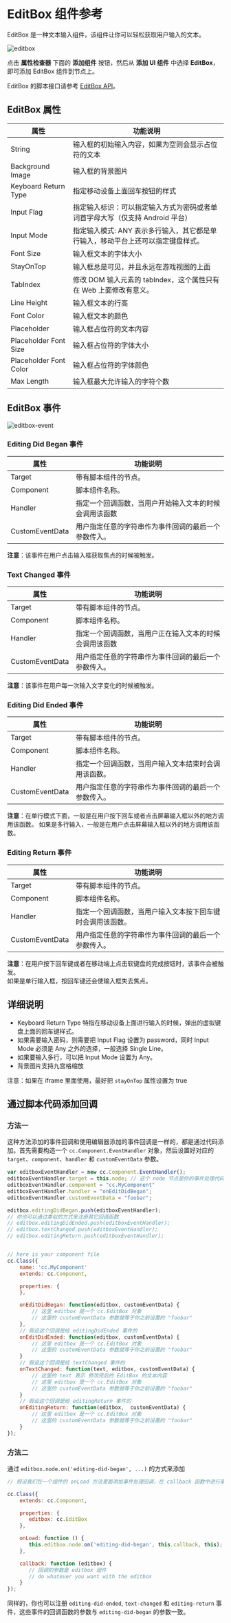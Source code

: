 # EditBox 组件参考

EditBox 是一种文本输入组件，该组件让你可以轻松获取用户输入的文本。

![editbox](./editbox/editbox.png)

点击 **属性检查器** 下面的 **添加组件** 按钮，然后从 **添加 UI 组件** 中选择 **EditBox**，即可添加 EditBox 组件到节点上。

EditBox 的脚本接口请参考 [EditBox API](../../../api/zh/classes/EditBox.html)。

## EditBox 属性

| 属性                   | 功能说明                                                              |
| --------------         | -----------                                                         |
| String                 | 输入框的初始输入内容，如果为空则会显示占位符的文本                           |
| Background Image       | 输入框的背景图片                                                       |
| Keyboard Return Type   | 指定移动设备上面回车按钮的样式                                           |
| Input Flag             | 指定输入标识：可以指定输入方式为密码或者单词首字母大写（仅支持 Android 平台）   |
| Input Mode             | 指定输入模式: ANY 表示多行输入，其它都是单行输入，移动平台上还可以指定键盘样式。 |
| Font Size              | 输入框文本的字体大小                                                    |
| StayOnTop              | 输入框总是可见，并且永远在游戏视图的上面                                    |
| TabIndex               | 修改 DOM 输入元素的 tabIndex，这个属性只有在 Web 上面修改有意义。            |
| Line Height            | 输入框文本的行高                                                        |
| Font Color             | 输入框文本的颜色                                                        |
| Placeholder            | 输入框占位符的文本内容                                                   |
| Placeholder Font Size  | 输入框占位符的字体大小                                                   |
| Placeholder Font Color | 输入框占位符的字体颜色                                                   |
| Max Length             | 输入框最大允许输入的字符个数                                              |

## EditBox 事件

![editbox-event](./editbox/editbox-event.png)

### Editing Did Began 事件

| 属性            | 功能说明                                        |
| --------------  | -----------                                   |
| Target          | 带有脚本组件的节点。                             |
| Component       | 脚本组件名称。                                  |
| Handler         | 指定一个回调函数，当用户开始输入文本的时候会调用该函数 |
| CustomEventData | 用户指定任意的字符串作为事件回调的最后一个参数传入。   |

 **注意**：该事件在用户点击输入框获取焦点的时候被触发。

### Text Changed 事件

| 属性            | 功能说明                                          |
| --------------  | -----------                                     |
| Target          | 带有脚本组件的节点。                               |
| Component       | 脚本组件名称。                                    |
| Handler         | 指定一个回调函数，当用户正在输入文本的时候会调用该函数   |
| CustomEventData | 用户指定任意的字符串作为事件回调的最后一个参数传入。     |

**注意**：该事件在用户每一次输入文字变化的时候被触发。

### Editing Did Ended 事件

| 属性            | 功能说明                                       |
| --------------  | -----------                                  |
| Target          | 带有脚本组件的节点。                            |
| Component       | 脚本组件名称。                                 |
| Handler         | 指定一个回调函数，当用户输入文本结束时会调用该函数。  |
| CustomEventData | 用户指定任意的字符串作为事件回调的最后一个参数传入。  |

**注意**：在单行模式下面，一般是在用户按下回车或者点击屏幕输入框以外的地方调用该函数。
如果是多行输入，一般是在用户点击屏幕输入框以外的地方调用该函数。

### Editing Return 事件

| 属性            | 功能说明                                            |
| --------------  | -----------                                       |
| Target          | 带有脚本组件的节点。                                 |
| Component       | 脚本组件名称。                                      |
| Handler         | 指定一个回调函数，当用户输入文本按下回车键时会调用该函数。  |
| CustomEventData | 用户指定任意的字符串作为事件回调的最后一个参数传入。       |

**注意**：在用户按下回车键或者在移动端上点击软键盘的完成按钮时，该事件会被触发。  
如果是单行输入框，按回车键还会使输入框失去焦点。

## 详细说明

- Keyboard Return Type 特指在移动设备上面进行输入的时候，弹出的虚拟键盘上面的回车键样式。
- 如果需要输入密码，则需要把 Input Flag 设置为 password，同时 Input Mode 必须是 Any 之外的选择，一般选择 Single Line。
- 如果要输入多行，可以把 Input Mode 设置为 Any。
- 背景图片支持九宫格缩放

注意：如果在 iframe 里面使用，最好把 `stayOnTop` 属性设置为 true

## 通过脚本代码添加回调

### 方法一

这种方法添加的事件回调和使用编辑器添加的事件回调是一样的，都是通过代码添加。首先需要构造一个 `cc.Component.EventHandler` 对象，然后设置好对应的 `target`、`component`、`handler` 和 `customEventData` 参数。

```js
var editboxEventHandler = new cc.Component.EventHandler();
editboxEventHandler.target = this.node; // 这个 node 节点是你的事件处理代码组件所属的节点
editboxEventHandler.component = "cc.MyComponent"
editboxEventHandler.handler = "onEditDidBegan";
editboxEventHandler.customEventData = "foobar";

editbox.editingDidBegan.push(editboxEventHandler);
// 你也可以通过类似的方式来注册其它回调函数
// editbox.editingDidEnded.push(editboxEventHandler);
// editbox.textChanged.push(editboxEventHandler);
// editbox.editingReturn.push(editboxEventHandler);


// here is your component file
cc.Class({
    name: 'cc.MyComponent'
    extends: cc.Component,

    properties: {
    },

    onEditDidBegan: function(editbox, customEventData) {
        // 这里 editbox 是一个 cc.EditBox 对象
        // 这里的 customEventData 参数就等于你之前设置的 "foobar"
    },
    // 假设这个回调是给 editingDidEnded 事件的
    onEditDidEnded: function(editbox, customEventData) {
        // 这里 editbox 是一个 cc.EditBox 对象
        // 这里的 customEventData 参数就等于你之前设置的 "foobar"
    }
    // 假设这个回调是给 textChanged 事件的
    onTextChanged: function(text, editbox, customEventData) {
        // 这里的 text 表示 修改完后的 EditBox 的文本内容
        // 这里 editbox 是一个 cc.EditBox 对象
        // 这里的 customEventData 参数就等于你之前设置的 "foobar"
    }
    // 假设这个回调是给 editingReturn 事件的
    onEditingReturn: function(editbox,  customEventData) {
        // 这里 editbox 是一个 cc.EditBox 对象
        // 这里的 customEventData 参数就等于你之前设置的 "foobar"
    }
});
```

### 方法二

通过 `editbox.node.on('editing-did-began', ...)` 的方式来添加

```js
// 假设我们在一个组件的 onLoad 方法里面添加事件处理回调，在 callback 函数中进行事件处理:

cc.Class({
    extends: cc.Component,

    properties: {
       editbox: cc.EditBox
    },

    onLoad: function () {
       this.editbox.node.on('editing-did-began', this.callback, this);
    },

    callback: function (editbox) {
       // 回调的参数是 editbox 组件
       // do whatever you want with the editbox
    }
});
```

同样的，你也可以注册 `editing-did-ended`, `text-changed` 和 `editing-return` 事件，这些事件的回调函数的参数与 `editing-did-began` 的参数一致。
